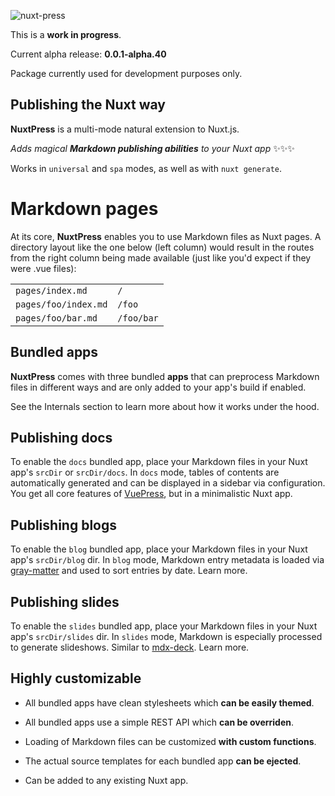![nuxt-press](https://user-images.githubusercontent.com/904724/59497906-a2d9d680-8e94-11e9-8fac-a7172827f349.png)

This is a **work in progress**.

Current alpha release: **0.0.1-alpha.40**

Package currently used for development purposes only.

## Publishing the Nuxt way

**NuxtPress** is a multi-mode natural extension to Nuxt.js.

_Adds magical **Markdown publishing abilities** to your Nuxt app_ ✨✨✨

Works in `universal` and `spa` modes, as well as with `nuxt generate`.

# Markdown pages

At its core, **NuxtPress** enables you to use Markdown files as Nuxt pages. A
directory layout like the one below (left column) would result in the routes
from the right column being made available (just like you'd expect if 
they were .vue files):

<table>
<tr>
<td><code>pages/index.md</code></td>
<td><code>/</code></td>
</tr>
<tr>
<td><code>pages/foo/index.md</code></td>
<td><code>/foo</code></td>
</tr>
<tr>
<td><code>pages/foo/bar.md</code></td>
<td><code>/foo/bar</code></td>
</tr>
</table>

## Bundled apps

**NuxtPress** comes with three bundled **apps** that can preprocess Markdown 
files in different ways and are only added to your app's build if enabled.

See the Internals section to learn more about how it works under the hood.

## Publishing docs

To enable the `docs` bundled app, place your Markdown files in your Nuxt app's 
`srcDir` or `srcDir/docs`. In `docs` mode, tables of contents are automatically
generated and can be displayed in a sidebar via configuration. You get all core
features of [VuePress][vp], but in a minimalistic Nuxt app.

[vp]: https://vuepress.vuejs.org

## Publishing blogs

To enable the `blog` bundled app, place your Markdown files in your Nuxt app's 
`srcDir/blog` dir. In `blog` mode, Markdown entry metadata is loaded via 
[gray-matter][gm] and used to sort entries by date. Learn more.

[gm]: https://github.com/jonschlinkert/gray-matter

## Publishing slides

To enable the `slides` bundled app, place your Markdown files in your Nuxt app's 
`srcDir/slides` dir. In `slides` mode, Markdown is especially processed to
generate slideshows. Similar to [mdx-deck][]. Learn more.

[mdx-deck]: https://github.com/jxnblk/mdx-deck

## Highly customizable

- All bundled apps have clean stylesheets which **can be easily themed**.

- All bundled apps use a simple REST API which **can be overriden**.

- Loading of Markdown files can be customized **with custom functions**.

- The actual source templates for each bundled app **can be ejected**.

- Can be added to any existing Nuxt app.
